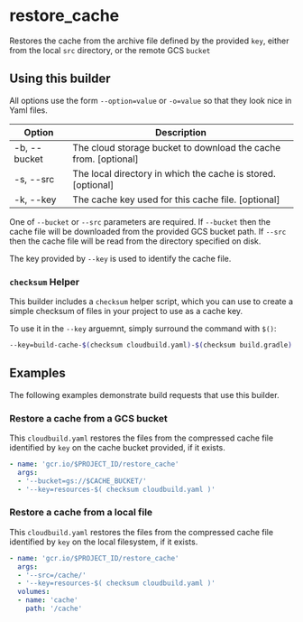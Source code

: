 # restore_cache

Restores the cache from the archive file defined by the provided `key`, either from the local `src` directory, or the remote GCS `bucket`

## Using this builder

All options use the form `--option=value` or `-o=value` so that they look nice in Yaml files.

| Option       | Description                                                  |
| ------------ | ------------------------------------------------------------ |
| -b, --bucket | The cloud storage bucket to download the cache from. [optional]  |
| -s, --src    | The local directory in which the cache is stored. [optional] |
| -k, --key    | The cache key used for this cache file. [optional]           |

One of `--bucket` or `--src` parameters are required.  If `--bucket` then the cache file will be downloaded from the provided GCS bucket path.  If `--src` then the cache file will be read from the directory specified on disk.

The key provided by `--key` is used to identify the cache file.

### `checksum` Helper

This builder includes a `checksum` helper script, which you can use to create a simple checksum of files in your project to use as a cache key.

To use it in the `--key` arguemnt, simply surround the command with `$()`:

```bash
--key=build-cache-$(checksum cloudbuild.yaml)-$(checksum build.gradle)
```

## Examples

The following examples demonstrate build requests that use this builder.

### Restore a cache from a GCS bucket

This `cloudbuild.yaml` restores the files from the compressed cache file identified by `key` on the cache bucket provided, if it exists.

```yaml
- name: 'gcr.io/$PROJECT_ID/restore_cache'
  args:
  - '--bucket=gs://$CACHE_BUCKET/'
  - '--key=resources-$( checksum cloudbuild.yaml )'
```

### Restore a cache from a local file

This `cloudbuild.yaml` restores the files from the compressed cache file identified by `key` on the local filesystem, if it exists.

```yaml
- name: 'gcr.io/$PROJECT_ID/restore_cache'
  args:
  - '--src=/cache/'
  - '--key=resources-$( checksum cloudbuild.yaml )'
  volumes:
  - name: 'cache'
    path: '/cache'
```